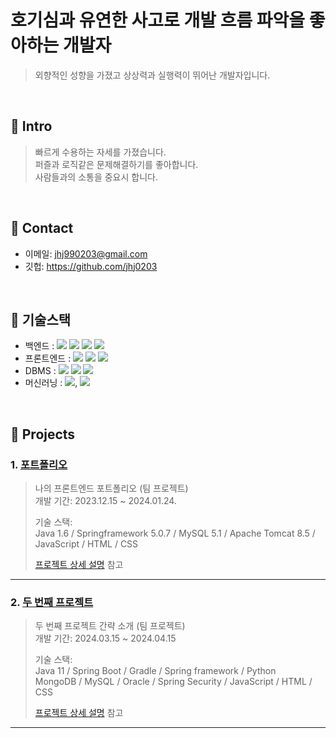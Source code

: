 # 호기심과 유연한 사고로 개발 흐름 파악을 좋아하는 개발자
> 외향적인 성향을 가졌고 상상력과 실행력이 뛰어난 개발자입니다.<br>
</br>

## :pushpin: Intro
> 빠르게 수용하는 자세를 가졌습니다.<br>
> 퍼즐과 로직같은 문제해결하기를 좋아합니다.<br>
> 사람들과의 소통을 중요시 합니다.<br>

</br>

## :pushpin: Contact
- 이메일: jhj990203@gmail.com
- 깃헙: https://github.com/jhj0203

</br>

## :pushpin: 기술스택
- 백엔드 : <img src="https://img.shields.io/badge/java-007396?style=for-the-badge&logo=java&logoColor=white"> <img src="https://img.shields.io/badge/python-3776AB?style=for-the-badge&logo=python&logoColor=white"> <img src="https://img.shields.io/badge/spring-6DB33F?style=for-the-badge&logo=spring&logoColor=white"> <img src="https://img.shields.io/badge/springboot-6DB33F?style=for-the-badge&logo=springboot&logoColor=white"> 
- 프론트엔드 : <img src="https://img.shields.io/badge/javascript-F7DF1E?style=for-the-badge&logo=javascript&logoColor=black"> <img src="https://img.shields.io/badge/html5-E34F26?style=for-the-badge&logo=html5&logoColor=white"> <img src="https://img.shields.io/badge/css-1572B6?style=for-the-badge&logo=css3&logoColor=white">
- DBMS : <img src="https://img.shields.io/badge/oracle-F80000?style=for-the-badge&logo=oracle&logoColor=white"> <img src="https://img.shields.io/badge/mysql-4479A1?style=for-the-badge&logo=mysql&logoColor=white"> <img src="https://img.shields.io/badge/mongoDB-47A248?style=for-the-badge&logo=MongoDB&logoColor=white">
- 머신러닝 : <img src="https://img.shields.io/badge/openai-412991?style=for-the-badge&logo=openai&logoColor=white">, <img src="https://img.shields.io/badge/LangChain-412991?style=for-the-badge&logo=LangChain&logoColor=white">

</br>

## :pushpin: Projects
### 1. [포트폴리오](https://github.com/2023-SMHRD-IS-AI1/RepoUp)
>나의 프론트엔드 포트폴리오 (팀 프로젝트)  
>개발 기간: 2023.12.15 ~ 2024.01.24.  
>  
>기술 스택:  
>Java 1.6 / Springframework 5.0.7 / MySQL 5.1 / Apache Tomcat 8.5 / 
>JavaScript / HTML / CSS
>  
>[프로젝트 상세 설명](https://github.com/2023-SMHRD-IS-AI1/RepoUp) 참고

---

### 2. [두 번째 프로젝트](https://github.com/Gosegu2024/Surdream.git)
>두 번째 프로젝트 간략 소개  (팀 프로젝트)  
>개발 기간: 2024.03.15 ~ 2024.04.15  
>  
>기술 스택:  
>Java 11 / Spring Boot / Gradle / Spring framework / Python  
>MongoDB / MySQL / Oracle / Spring Security / JavaScript / HTML / CSS
>  
>[프로젝트 상세 설명](https://github.com/Gosegu2024/Surdream.git) 참고

---


